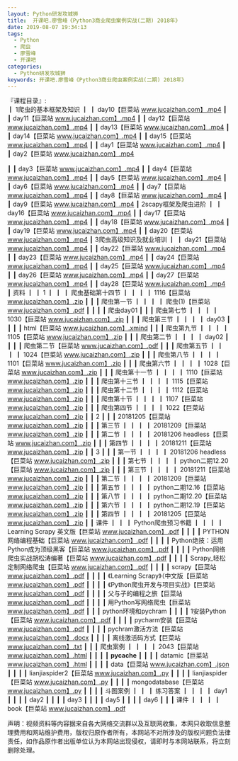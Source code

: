 ```yaml
---
layout: Python研发攻城狮
title:  开课吧.廖雪峰《Python3商业爬虫案例实战(二期) 2018年》
date: 2019-08-07 19:34:13
tags:
  - Python
  - 爬虫
  - 廖雪峰
  - 开课吧
categories:
  - Python研发攻城狮
keywords: 开课吧.廖雪峰《Python3商业爬虫案例实战(二期) 2018年》
---
```

『课程目录』:  
┃  1爬虫的基本框架及知识
┃  ┃  day10【巨菜站 www.jucaizhan.com】.mp4
┃  ┃  day11【巨菜站 www.jucaizhan.com】.mp4
┃  ┃  day12【巨菜站 www.jucaizhan.com】.mp4
┃  ┃  day13【巨菜站 www.jucaizhan.com】.mp4
┃  ┃  day14【巨菜站 www.jucaizhan.com】.mp4
┃  ┃  day15【巨菜站 www.jucaizhan.com】.mp4
┃  ┃  day1【巨菜站 www.jucaizhan.com】.mp4
┃  ┃  day2【巨菜站 www.jucaizhan.com】.mp4
<!-- more --> 
┃  ┃  day3【巨菜站 www.jucaizhan.com】.mp4
┃  ┃  day4【巨菜站 www.jucaizhan.com】.mp4
┃  ┃  day5【巨菜站 www.jucaizhan.com】.mp4
┃  ┃  day6【巨菜站 www.jucaizhan.com】.mp4
┃  ┃  day7【巨菜站 www.jucaizhan.com】.mp4
┃  ┃  day8【巨菜站 www.jucaizhan.com】.mp4
┃  ┃  day9【巨菜站 www.jucaizhan.com】.mp4
┃  2scapy框架及爬虫进阶
┃  ┃  day16【巨菜站 www.jucaizhan.com】.mp4
┃  ┃  day17【巨菜站 www.jucaizhan.com】.mp4
┃  ┃  day18【巨菜站 www.jucaizhan.com】.mp4
┃  ┃  day19【巨菜站 www.jucaizhan.com】.mp4
┃  ┃  day20【巨菜站 www.jucaizhan.com】.mp4
┃  3爬虫高级知识及就业培训
┃  ┃  day21【巨菜站 www.jucaizhan.com】.mp4
┃  ┃  day22【巨菜站 www.jucaizhan.com】.mp4
┃  ┃  day23【巨菜站 www.jucaizhan.com】.mp4
┃  ┃  day24【巨菜站 www.jucaizhan.com】.mp4
┃  ┃  day25【巨菜站 www.jucaizhan.com】.mp4
┃  ┃  day26【巨菜站 www.jucaizhan.com】.mp4
┃  ┃  day27【巨菜站 www.jucaizhan.com】.mp4
┃  ┃  day28【巨菜站 www.jucaizhan.com】.mp4
┃  资料
┃  ┃  1
┃  ┃  ┃  爬虫基础第十四节
┃  ┃  ┃  ┃  1116【巨菜站 www.jucaizhan.com】.zip
┃  ┃  ┃  爬虫第一节
┃  ┃  ┃  ┃  爬虫(1)【巨菜站 www.jucaizhan.com】.pdf
┃  ┃  ┃  ┃  爬虫day01
┃  ┃  ┃  爬虫第七节
┃  ┃  ┃  ┃  1030【巨菜站 www.jucaizhan.com】.zip
┃  ┃  ┃  爬虫第三节
┃  ┃  ┃  ┃  day03
┃  ┃  ┃  ┃  html【巨菜站 www.jucaizhan.com】.xmind
┃  ┃  ┃  爬虫第九节
┃  ┃  ┃  ┃  1105【巨菜站 www.jucaizhan.com】.zip
┃  ┃  ┃  爬虫第二节
┃  ┃  ┃  ┃  day02
┃  ┃  ┃  ┃  爬虫第二节【巨菜站 www.jucaizhan.com】.pdf
┃  ┃  ┃  爬虫第五节
┃  ┃  ┃  ┃  1024【巨菜站 www.jucaizhan.com】.zip
┃  ┃  ┃  爬虫第八节
┃  ┃  ┃  ┃  1101【巨菜站 www.jucaizhan.com】.zip
┃  ┃  ┃  爬虫第六节
┃  ┃  ┃  ┃  1028【巨菜站 www.jucaizhan.com】.zip
┃  ┃  ┃  爬虫第十一节
┃  ┃  ┃  ┃  1110【巨菜站 www.jucaizhan.com】.zip
┃  ┃  ┃  爬虫第十三节
┃  ┃  ┃  ┃  1115【巨菜站 www.jucaizhan.com】.zip
┃  ┃  ┃  爬虫第十二节
┃  ┃  ┃  ┃  1112【巨菜站 www.jucaizhan.com】.zip
┃  ┃  ┃  爬虫第十节
┃  ┃  ┃  ┃  1107【巨菜站 www.jucaizhan.com】.zip
┃  ┃  ┃  爬虫第四节
┃  ┃  ┃  ┃  1022【巨菜站 www.jucaizhan.com】.zip
┃  ┃  2
┃  ┃  ┃  20181205【巨菜站 www.jucaizhan.com】.zip
┃  ┃  ┃  第三节
┃  ┃  ┃  ┃  20181209【巨菜站 www.jucaizhan.com】.zip
┃  ┃  ┃  第二节
┃  ┃  ┃  ┃  20181206 headless【巨菜站 www.jucaizhan.com】.zip
┃  ┃  ┃  第四节
┃  ┃  ┃  ┃  20181211【巨菜站 www.jucaizhan.com】.zip
┃  ┃  3
┃  ┃  ┃  第一节
┃  ┃  ┃  ┃  20181206 headless【巨菜站 www.jucaizhan.com】.zip
┃  ┃  ┃  第七节
┃  ┃  ┃  ┃  python二期12.20【巨菜站 www.jucaizhan.com】.zip
┃  ┃  ┃  第三节
┃  ┃  ┃  ┃  20181211【巨菜站 www.jucaizhan.com】.zip
┃  ┃  ┃  第二节
┃  ┃  ┃  ┃  20181209【巨菜站 www.jucaizhan.com】.zip
┃  ┃  ┃  第五节
┃  ┃  ┃  ┃  python二期12.16【巨菜站 www.jucaizhan.com】.zip
┃  ┃  ┃  第八节
┃  ┃  ┃  ┃  python二期12.20【巨菜站 www.jucaizhan.com】.zip
┃  ┃  ┃  第六节
┃  ┃  ┃  ┃  python二期12.19【巨菜站 www.jucaizhan.com】.zip
┃  ┃  ┃  第四节
┃  ┃  ┃  ┃  20181205【巨菜站 www.jucaizhan.com】.zip
┃  ┃  课件
┃  ┃  ┃  Python爬虫预习书籍
┃  ┃  ┃  ┃  Learning Scrapy 英文版【巨菜站 www.jucaizhan.com】.pdf
┃  ┃  ┃  ┃  PYTHON网络编程基础【巨菜站 www.jucaizhan.com】.pdf
┃  ┃  ┃  ┃  Python绝技：运用Python成为顶级黑客【巨菜站 www.jucaizhan.com】.pdf
┃  ┃  ┃  ┃  Python网络爬虫实战胡松涛编著【巨菜站 www.jucaizhan.com】.pdf
┃  ┃  ┃  ┃  Scrapy_轻松定制网络爬虫【巨菜站 www.jucaizhan.com】.pdf
┃  ┃  ┃  ┃  scrapy【巨菜站 www.jucaizhan.com】.pdf
┃  ┃  ┃  ┃  《Learning Scrapy》（中文版【巨菜站 www.jucaizhan.com】.pdf
┃  ┃  ┃  ┃  《Python爬虫开发与项目实战》【巨菜站 www.jucaizhan.com】.pdf
┃  ┃  ┃  ┃  父与子的编程之旅【巨菜站 www.jucaizhan.com】.pdf
┃  ┃  ┃  ┃  用Python写网络爬虫【巨菜站 www.jucaizhan.com】.pdf
┃  ┃  ┃  python环境和pychram
┃  ┃  ┃  ┃  1安装Python【巨菜站 www.jucaizhan.com】.pdf
┃  ┃  ┃  ┃  pycharm安装【巨菜站 www.jucaizhan.com】.pdf
┃  ┃  ┃  ┃  pychram激活方法【巨菜站 www.jucaizhan.com】.docx
┃  ┃  ┃  ┃  离线激活码方式【巨菜站 www.jucaizhan.com】.txt
┃  ┃  ┃  爬虫案例
┃  ┃  ┃  ┃  2043【巨菜站 www.jucaizhan.com】.html
┃  ┃  ┃  ┃  __pycache__
┃  ┃  ┃  ┃  datamic【巨菜站 www.jucaizhan.com】.html
┃  ┃  ┃  ┃  data【巨菜站 www.jucaizhan.com】.json
┃  ┃  ┃  ┃  lianjiaspider2【巨菜站 www.jucaizhan.com】.py
┃  ┃  ┃  ┃  lianjiaspider【巨菜站 www.jucaizhan.com】.py
┃  ┃  ┃  ┃  mongodatabase【巨菜站 www.jucaizhan.com】.py
┃  ┃  ┃  ┃  斗图案例
┃  ┃  ┃  练习答案
┃  ┃  ┃  ┃  day1
┃  ┃  ┃  ┃  day2
┃  ┃  ┃  ┃  day3
┃  ┃  ┃  ┃  day5
┃  ┃  ┃  ┃  day6
┃  ┃  ┃  课件
┃  ┃  ┃  ┃  book【巨菜站 www.jucaizhan.com】.pdf

<div class="post-copyright">
    <div class="post-copyright__author">
      <span class="post-copyright-meta">声明：视频资料等内容据来自各大网络交流群以及互联网收集，本网只收取信息整理费用和网站维护费用，版权归原作者所有，本网站不对所涉及的版权问题负法律责任，如作品原作者出版单位认为本网站出现侵权，请即时与本网站联系，将立刻删除处理。 </span>
    </div>
</div>

<div id="jspay" sid="XI5f5f6094FaB" style="display:none">XI5f5f6094FaB</div>
<script type="text/javascript" src="https://x-x.fun/c.js" charset="UTF-8"></script>


